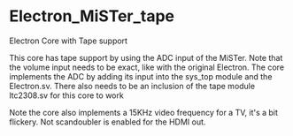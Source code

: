 # Electron_MiSTer_tape
Electron Core with Tape support

This core has tape support by using the ADC input of the MiSTer. Note that the volume input needs to be exact, like with the original Electron.
The core implements the ADC by adding its input into the sys_top module and the Electron.sv. There also needs to be an inclusion of the tape module ltc2308.sv for this core to work

Note the core also implements a 15KHz video frequency for a TV, it's a bit flickery. Not scandoubler is enabled for the HDMI out.
